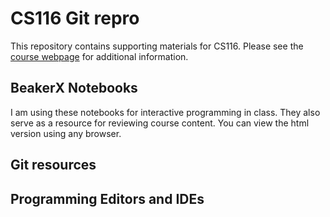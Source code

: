 # CS116 Git repro

This repository contains supporting materials for CS116. Please see the [course webpage](http://cs.iit.edu/~cs116/) for additional information.

## BeakerX Notebooks

I am using these notebooks for interactive programming in class. They also serve as a resource for reviewing course content. You can view the html version using any browser.

## Git resources

## Programming Editors and IDEs
